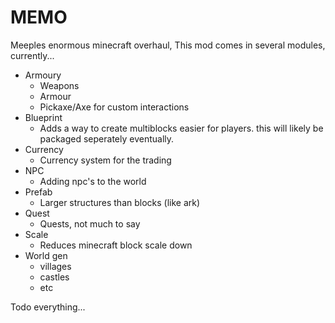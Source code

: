 # MEMO
Meeples enormous minecraft overhaul,
This mod comes in several modules, currently...
- Armoury
  - Weapons
  - Armour
  - Pickaxe/Axe for custom interactions
- Blueprint
  - Adds a way to create multiblocks easier for players. this will likely be packaged seperately eventually.
- Currency
  - Currency system for the trading 
- NPC
  - Adding npc's to the world
- Prefab
  - Larger structures than blocks (like ark)
- Quest
  - Quests, not much to say
- Scale
  - Reduces minecraft block scale down
- World gen
  - villages
  - castles
  - etc


Todo
everything...